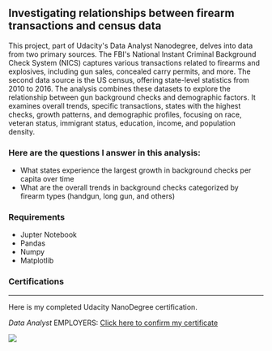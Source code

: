 ## Investigating relationships between firearm transactions and census data

This project, part of Udacity's Data Analyst Nanodegree, delves into data from two primary sources. The FBI's National Instant Criminal Background Check System (NICS) captures various transactions related to firearms and explosives, including gun sales, concealed carry permits, and more. The second data source is the US census, offering state-level statistics from 2010 to 2016. The analysis combines these datasets to explore the relationship between gun background checks and demographic factors. It examines overall trends, specific transactions, states with the highest checks, growth patterns, and demographic profiles, focusing on race, veteran status, immigrant status, education, income, and population density. 

### Here are the questions I answer in this analysis:
- What states experience the largest growth in background checks per capita over time
- What are the overall trends in background checks categorized by firearm types (handgun, long gun, and others)

### Requirements
- Jupter Notebook
- Pandas
- Numpy
- Matplotlib

### Certifications
---
Here is my completed Udacity NanoDegree certification.

*Data Analyst*
EMPLOYERS: [Click here to confirm my certificate](https://graduation.udacity.com/confirm/e/bb8e540e-903c-11ee-b349-a33b73c6103c)

<img src ="https://github.com/jamesbimler/udacity-firearms-census/blob/main/DAND%20Degree.jpg">
